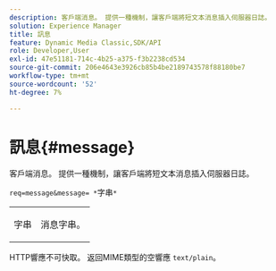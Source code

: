 ```yaml
---
description: 客戶端消息。 提供一種機制，讓客戶端將短文本消息插入伺服器日誌。
solution: Experience Manager
title: 訊息
feature: Dynamic Media Classic,SDK/API
role: Developer,User
exl-id: 47e51181-714c-4b25-a375-f3b2238cd534
source-git-commit: 206e4643e3926cb85b4be2189743578f88180be7
workflow-type: tm+mt
source-wordcount: '52'
ht-degree: 7%

---
```


# 訊息{#message}

客戶端消息。 提供一種機制，讓客戶端將短文本消息插入伺服器日誌。

`req=message&message= *`字串`*`

<table id="simpletable_9AF29AA336C4447BBC2FD4A7D43ED91B"> 
 <tr class="strow"> 
  <td class="stentry"> <p><span class="varname"> 字串</span> </p> </td> 
  <td class="stentry"> <p>消息字串。 </p></td> 
 </tr> 
</table>

HTTP響應不可快取。 返回MIME類型的空響應 `text/plain`。
